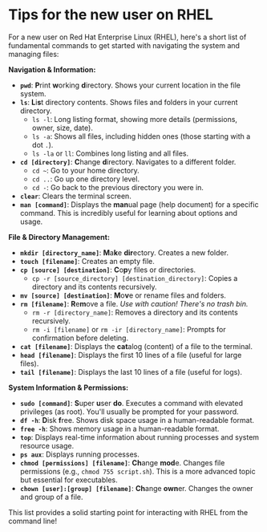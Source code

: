 # Tips for the new user on RHEL

For a new user on Red Hat Enterprise Linux (RHEL), here's a short list of fundamental commands to get started with navigating the system and managing files:

**Navigation & Information:**

* **`pwd`**: **P**rint **w**orking **d**irectory. Shows your current location in the file system.
* **`ls`**: **L**i**s**t directory contents. Shows files and folders in your current directory.
    * `ls -l`: Long listing format, showing more details (permissions, owner, size, date).
    * `ls -a`: Shows all files, including hidden ones (those starting with a dot `.`).
    * `ls -la` or `ll`: Combines long listing and all files.
* **`cd [directory]`**: **C**hange **d**irectory. Navigates to a different folder.
    * `cd ~`: Go to your home directory.
    * `cd ..`: Go up one directory level.
    * `cd -`: Go back to the previous directory you were in.
* **`clear`**: Clears the terminal screen.
* **`man [command]`**: Displays the **man**ual page (help document) for a specific command. This is incredibly useful for learning about options and usage.

**File & Directory Management:**

* **`mkdir [directory_name]`**: **M**a**k**e **dir**ectory. Creates a new folder.
* **`touch [filename]`**: Creates an empty file.
* **`cp [source] [destination]`**: **C**o**p**y files or directories.
    * `cp -r [source_directory] [destination_directory]`: Copies a directory and its contents recursively.
* **`mv [source] [destination]`**: **M**o**v**e or rename files and folders.
* **`rm [filename]`**: **R**e**m**ove a file. *Use with caution! There's no trash bin.*
    * `rm -r [directory_name]`: Removes a directory and its contents recursively.
    * `rm -i [filename]` or `rm -ir [directory_name]`: Prompts for confirmation before deleting.
* **`cat [filename]`**: Displays the **cat**alog (content) of a file to the terminal.
* **`head [filename]`**: Displays the first 10 lines of a file (useful for large files).
* **`tail [filename]`**: Displays the last 10 lines of a file (useful for logs).

**System Information & Permissions:**

* **`sudo [command]`**: **S**uper **u**ser **do**. Executes a command with elevated privileges (as root). You'll usually be prompted for your password.
* **`df -h`**: **D**isk **f**ree. Shows disk space usage in a human-readable format.
* **`free -h`**: Shows memory usage in a human-readable format.
* **`top`**: Displays real-time information about running processes and system resource usage.
* **`ps aux`**: Displays running processes.
* **`chmod [permissions] [filename]`**: **Ch**ange **mod**e. Changes file permissions (e.g., `chmod 755 script.sh`). This is a more advanced topic but essential for executables.
* **`chown [user]:[group] [filename]`**: **Ch**ange **own**er. Changes the owner and group of a file.

This list provides a solid starting point for interacting with RHEL from the command line!
